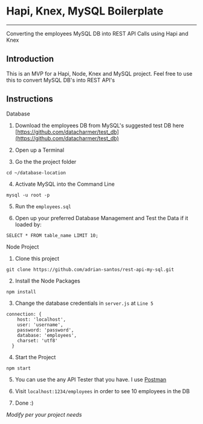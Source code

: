 # Hapi, Knex, MySQL Boilerplate

---

Converting the employees MySQL DB into REST API Calls using Hapi and Knex

## Introduction

This is an MVP for a Hapi, Node, Knex and MySQL project. Feel free to use this to convert MySQL DB's into REST API's

## Instructions

Database

1. Download the employees DB from MySQL's suggested test DB here [https://github.com/datacharmer/test_db](https://github.com/datacharmer/test_db)

2. Open up a Terminal

3. Go the the project folder

```
cd ~/database-location
```

4. Activate MySQL into the Command Line

```
mysql -u root -p
```

5. Run the `employees.sql`

6. Open up your preferred Database Management and Test the Data if it loaded by:

```
SELECT * FROM table_name LIMIT 10;
```

Node Project

1. Clone this project

```
git clone https://github.com/adrian-santos/rest-api-my-sql.git
```

2. Install the Node Packages

```
npm install
```

3. Change the database credentials in `server.js` at `Line 5`

```
connection: {
    host: 'localhost',
    user: 'username',
    password: 'password',
    database: 'employees',
    charset: 'utf8'
  }
```

4. Start the Project

```
npm start
```

5. You can use the any API Tester that you have. I use [Postman](https://www.getpostman.com/)

6. Visit `localhost:1234/employees` in order to see 10 employees in the DB

7. Done :)

_Modify per your project needs_
